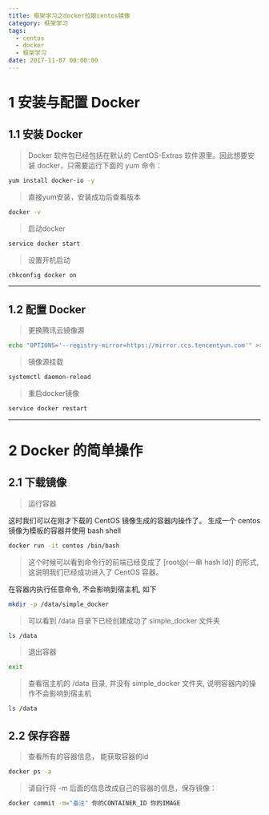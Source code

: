 ```yaml
---
title: 框架学习之docker拉取centos镜像
category: 框架学习
tags:
  - centos
  - docker
  - 框架学习
date: 2017-11-07 00:00:00
---
```

# 1 安装与配置 Docker

## 1.1 安装 Docker

> Docker 软件包已经包括在默认的 CentOS-Extras 软件源里。因此想要安装 docker，只需要运行下面的 yum 命令：

```bash
yum install docker-io -y
```

<!--more-->

> 直接yum安装，安装成功后查看版本

```bash
docker -v
```

> 启动docker

```bash
service docker start
```

> 设置开机启动

```bash
chkconfig docker on
```

---

## 1.2 配置 Docker

> 更换腾讯云镜像源

```bash
echo "OPTIONS='--registry-mirror=https://mirror.ccs.tencentyun.com'" >> /etc/sysconfig/docker
```

> 镜像源挂载

```bash
systemctl daemon-reload
```

> 重启docker镜像

```bash
service docker restart
```

---

# 2 Docker 的简单操作

## 2.1 下载镜像

> 运行容器

这时我们可以在刚才下载的 CentOS 镜像生成的容器内操作了。
生成一个 centos 镜像为模板的容器并使用 bash shell

```bash
docker run -it centos /bin/bash
```

> 这个时候可以看到命令行的前端已经变成了 [root@(一串 hash Id)] 的形式, 这说明我们已经成功进入了 CentOS 容器。

在容器内执行任意命令, 不会影响到宿主机, 如下

```bash
mkdir -p /data/simple_docker
```

> 可以看到 /data 目录下已经创建成功了 simple_docker 文件夹

```bash
ls /data
```

> 退出容器

```bash
exit
```

> 查看宿主机的 /data 目录, 并没有 simple_docker 文件夹, 说明容器内的操作不会影响到宿主机

```bash
ls /data
```

## 2.2 保存容器

> 查看所有的容器信息， 能获取容器的id

```bash
docker ps -a
```

> 请自行将 -m 后面的信息改成自己的容器的信息，保存镜像：

```bash
docker commit -m="备注" 你的CONTAINER_ID 你的IMAGE
```
